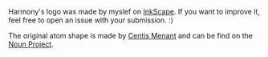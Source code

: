 Harmony's logo was made by myslef on [InkScape](https://inkscape.org/en/). If you want to improve it, feel free to open an issue with your submission. :)

The original atom shape is made by [Centis Menant](https://www.linkedin.com/in/fahren9) and can be find on the [Noun Project](https://thenounproject.com/term/atom/258109/).
